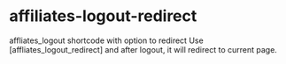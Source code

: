# affiliates-logout-redirect
affliates_logout shortcode with option to redirect
Use [affliates_logout_redirect] and after logout, it will redirect to current page.
